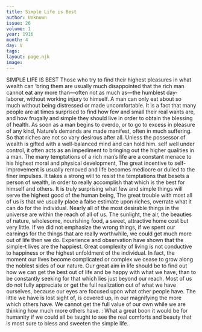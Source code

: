 ```yaml
---
title: Simple Life is Best
author: Unknown
issue: 26
volume: 1
year: 1916
month: 4
day: V
tags:
layout: page.njk
image:
---
```

SIMPLE LIFE IS BEST    Those who try to find their highest pleasures in what wealth can ‘bring them are usually much disappointed that the rich man cannot eat any more than—often not as much as—the humblest day-laborer, without working injury to himself. A man can only eat about so much without being distressed or made uncomfortable. It is a fact that many people are at times surprised to find how few and small their real wants are, and how frugally and simple they should live in order to obtain the blessing of health. As soon as a man begins to overdo, or to go to excess in pleasure of any kind, Nature’s demands are made manifest, often in much suffering.       So that riches are not so vary desirous after all. Unless the possessor of wealth is gifted with a well-balanced mind and can hold him. self well under control, it often acts as an impediment to bringing out the higher qualities in a man. The many temptations of a rich man’s life are a constant menace to his highest moral and physical development, The great incentive to self-improvement is usually removed and life becomes mediocre or dulled to the finer impulses. It takes a strong will to resist the temptations that besets a person of wealth, in order to really accomplish that which is the best for himself and others. It is truly surprising what few and simple things will serve the highest good of the human being, The great trouble with most all of us is that we usually place a false estimate upon riches, overrate what it can do for the individual.       Nearly all of the most desirable things in the universe are within the reach of all of us. The sunlight, the air, the beauties of nature, wholesome, nourishing food, a sweet, attractive home cost but very little. If we did not emphasize the wrong things, if we spent our earnings for the things that are really worthwhile, we could get much more out of life then we do. Experience and observation have shown that the simple-t lives are the happiest. Great complexity of living is not conductive to happiness or the highest unfoldment of the individual. In fact, the moment our lives become complicated or complex we cease to grow along the noblest sides of our nature.       Our great aim in life should be to find out how we can get the best out of life and be happy with what we have, than to be constantly seeking for that which lies just beyond our reach. Most of us do not fully appreciate or get the full realization out of what we have ourselves, because our eyes are focused upon what other people have. The little we have is lost sight of, is covered up, in our magnifying the more which others have. We cannot get the full value of our own while we are thinking how much more others have. : What a great boon it would be for humanity if we could all be taught to see the real comforts and beauty that is most sure to bless and sweeten the simple life. 

